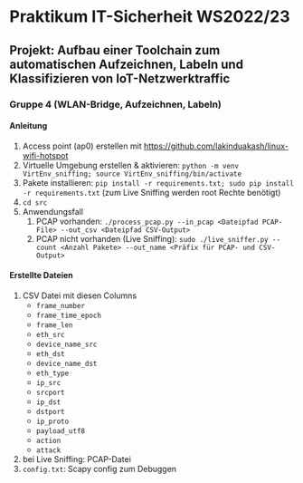 # Praktikum IT-Sicherheit WS2022/23

## Projekt: Aufbau einer Toolchain zum automatischen Aufzeichnen, Labeln und Klassifizieren von IoT-Netzwerktraffic

### Gruppe 4 (WLAN-Bridge, Aufzeichnen, Labeln)

#### Anleitung

1) Access point (ap0) erstellen mit <https://github.com/lakinduakash/linux-wifi-hotspot>
2) Virtuelle Umgebung erstellen & aktivieren: `python -m venv VirtEnv_sniffing; source VirtEnv_sniffing/bin/activate`
3) Pakete installieren: `pip install -r requirements.txt; sudo pip install -r requirements.txt` (zum Live Sniffing werden root Rechte benötigt)
4) `cd src`
5) Anwendungsfall
   1) PCAP vorhanden: `./process_pcap.py --in_pcap <Dateipfad PCAP-File> --out_csv <Dateipfad CSV-Output>`
   2) PCAP nicht vorhanden (Live Sniffing): `sudo ./live_sniffer.py --count <Anzahl Pakete> --out_name <Präfix für PCAP- und CSV-Output>`

#### Erstellte Dateien

1) CSV Datei mit diesen Columns
    * `frame_number`
    * `frame_time_epoch`
    * `frame_len`
    * `eth_src`
    * `device_name_src`
    * `eth_dst`
    * `device_name_dst`
    * `eth_type`
    * `ip_src`
    * `srcport`
    * `ip_dst`
    * `dstport`
    * `ip_proto`
    * `payload_utf8`
    * `action`
    * `attack`
2) bei Live Sniffing: PCAP-Datei
3) `config.txt`: Scapy config zum Debuggen
